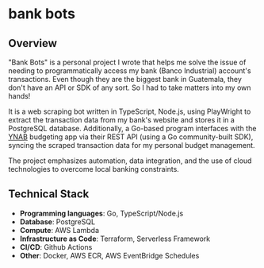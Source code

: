 # bank bots

## Overview

"Bank Bots" is a personal project I wrote that helps me solve the issue of needing to programmatically access my bank (Banco Industrial) account's transactions. Even though they are the biggest bank in Guatemala, they don't have an API or SDK of any sort. So I had to take matters into my own hands!

It is a web scraping bot written in TypeScript, Node.js, using PlayWright to extract the transaction data from my bank's website and stores it in a PostgreSQL database. Additionally, a Go-based program interfaces with the [YNAB](https://www.ynab.com/) budgeting app via their REST API (using a Go community-built SDK), syncing the scraped transaction data for my personal budget management.

The project emphasizes automation, data integration, and the use of cloud technologies to overcome local banking constraints.

## Technical Stack

- **Programming languages**: Go, TypeScript/Node.js
- **Database**: PostgreSQL
- **Compute**: AWS Lambda
- **Infrastructure as Code**: Terraform, Serverless Framework
- **CI/CD**: Github Actions
- **Other**: Docker, AWS ECR, AWS EventBridge Schedules
